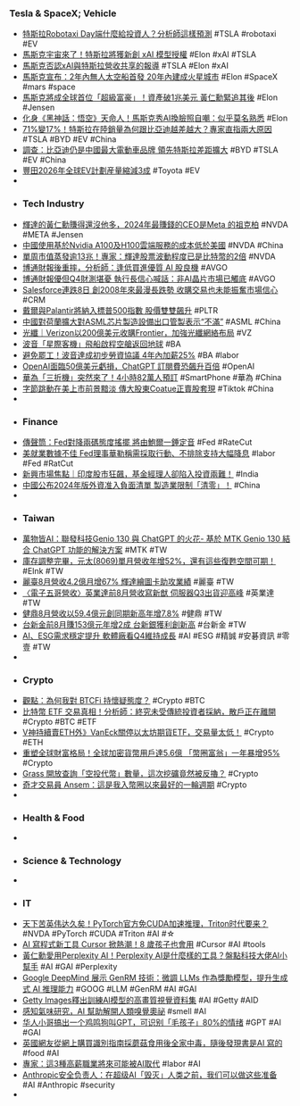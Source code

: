 ### Tesla & SpaceX; Vehicle
- [特斯拉Robotaxi Day端什麼給投資人？分析師這樣預測](https://news.cnyes.com/news/id/5710649) #TSLA #robotaxi #EV
- [馬斯克宇宙來了！特斯拉將獲新創 xAI 模型授權](https://finance.technews.tw/2024/09/08/xai/) #Elon #xAI #TSLA
- [馬斯克否認xAI與特斯拉營收共享的報導](https://uanalyze.com.tw/articles/578896478) #TSLA #Elon #xAI
- [馬斯克宣布：2年內無人太空船首發 20年內建成火星城市](https://news.cnyes.com/news/id/5710961) #Elon #SpaceX #mars #space
- [馬斯克將成全球首位「超級富豪」！資產破1兆美元 黃仁勳緊追其後](https://tw.news.yahoo.com/馬斯克將成全球首位-超級富豪-資產破1兆美元-黃仁勳緊追其後-023404508.html) #Elon #Jensen
- [化身《黑神話：悟空》天命人！馬斯克秀AI換臉照自嘲：似乎莫名熟悉](https://tw.news.yahoo.com/化身-黑神話-悟空-天命人-馬斯克秀ai換臉照自嘲-054338710.html) #Elon
- [71%變17%！特斯拉在陸銷量為何跟比亞迪越差越大？專家直指兩大原因](https://news.cnyes.com/news/id/5711419) #TSLA #BYD #EV #China
- [調查：比亞迪仍是中國最大電動車品牌 領先特斯拉差距擴大](https://news.cnyes.com/news/id/5711392) #BYD #TSLA #EV #China
- [豐田2026年全球EV計劃産量縮減3成](https://zh.cn.nikkei.com/industry/icar/56640-2024-09-06-15-29-43.html) #Toyota #EV
-
- ### Tech Industry
- [輝達的黃仁勳賺得還沒他多，2024年最賺錢的CEO是Meta 的祖克柏](https://www.techbang.com/posts/118069-nvidias-jensen-huang-cant-compare-and-the-most-profitable-ceo) #NVDA #META #Jensen
- [中國使用基於Nvidia A100及H100雲端服務的成本低於美國](https://www.ithome.com.tw/news/164906) #NVDA #China
- [單周市值蒸發逾13兆！專家：輝達股票波動程度已是比特幣的2倍](https://news.cnyes.com/news/id/5711006) #NVDA
- [博通財報後重摔，分析師：逢低買進優質 AI 股良機](https://finance.technews.tw/2024/09/09/as-broadcoms-stock-sells-off-bulls-say-you-can-get-this-top-ai-play-for-cheap/) #AVGO
- [博通財報優但Q4財測堪憂 執行長信心喊話：非AI晶片市場已觸底](https://news.cnyes.com/news/id/5711008) #AVGO
- [Salesforce連跌8日 創2008年來最漫長跌勢 收購交易也未能振奮市場信心](https://news.cnyes.com/news/id/5710652) #CRM
- [戴爾與Palantir將納入標普500指數 股價雙雙飆升](https://news.cnyes.com/news/id/5710651) #PLTR
- [中國對荷蘭擴大對ASML芯片製造設備出口管製表示“不滿”](https://www.rfi.fr/tw/國際/20240908-中國對荷蘭擴大對asml芯片製造設備出口管製表示-不滿) #ASML #China
- [光纖｜Verizon以200億美元收購Frontier，加強光纖網絡布局](https://uanalyze.com.tw/articles/846856412) #VZ
- [波音「星際客機」飛船啟程空艙返回地球](https://www.epochtimes.com/b5/24/9/6/n14325737.htm) #BA
- [避免罷工！波音達成初步勞資協議 4年內加薪25%](https://news.cnyes.com/news/id/5711273) #BA #labor
- [OpenAI面臨50億美元虧損，ChatGPT 訂閱費恐飆升百倍](https://www.techbang.com/posts/118097-openai50chatgpt) #OpenAI
- [華為「三折機」突然來了！4小時82萬人預訂](https://news.cnyes.com/news/id/5710784) #SmartPhone #華為 #China
- [字節跳動在美上市前景黯淡 傳大股東Coatue正賣股套現](https://news.cnyes.com/news/id/5711423) #Tiktok #China
-
- ### Finance
- [傳聲筒：Fed對降兩碼態度搖擺 將由鮑爾一錘定音](https://www.moneydj.com/kmdj/news/newsviewer.aspx?a=e0c63f4e-0229-4c36-aba6-7cb30f753a64) #Fed #RateCut
- [美就業數據不佳 Fed理事華勒稱需採取行動、不排除支持大幅降息](https://news.cnyes.com/news/id/5710562) #labor #Fed #RatCut
- [新興市場焦點｜印度股市狂飆，基金經理人卻陷入投資兩難！](https://uanalyze.com.tw/articles/472876452) #India
- [中國公布2024年版外資准入負面清單 製造業限制「清零」！](https://news.cnyes.com/news/id/5710916) #China
-
- ### Taiwan
- [萬物皆AI：聯發科技Genio 130 與 ChatGPT 的火花- 基於 MTK Genio 130 結合 ChatGPT 功能的解決方案](https://www.wpgdadatong.com/solution/detail/75632) #MTK #TW
- [庫存調整完畢，元太(8069)單月營收年增52%，還有這些復甦空間可期！](https://uanalyze.com.tw/articles/332406474) #EInk #TW
- [麗臺8月營收4.2億月增67% 輝達繪圖卡助攻業績](https://news.cnyes.com/news/id/5711762) #麗臺 #TW
- [〈電子五哥營收〉英業達前8月營收寫新猷 伺服器Q3出貨迎高峰](https://news.cnyes.com/news/id/5710545) #英業達 #TW
- [健鼎8月營收以59.4億元創同期新高年增7.8%](https://news.cnyes.com/news/id/5711760) #健鼎 #TW
- [台新金前8月賺153億元年增2成 台新銀獲利創新高](https://news.cnyes.com/news/id/5710427) #台新金 #TW
- [AI、ESG需求穩定提升 軟體廠看Q4維持成長](https://ec.ltn.com.tw/article/breakingnews/4794866) #AI #ESG #精誠 #安碁資訊 #零壹 #TW
-
- ### Crypto
- [觀點：為何我對 BTCFi 持懷疑態度？](https://www.blocktempo.com/why-i-remain-skeptical-of-the-btcfi-thesis/) #Crypto #BTC
- [比特幣 ETF 交易真相！分析師：終究未受傳統投資者採納，散戶正在離開](https://abmedia.io/btc-etf-truth-in-recent) #Crypto #BTC #ETF
- [V神持續賣ETH外》VanEck關停以太坊期貨ETF，交易量太低！](https://www.blocktempo.com/vaneck-shutter-ethereum-futures-etf/) #Crypto #ETH
- [重塑全球財富格局！全球加密貨幣用戶達5.6億 「幣圈富翁」一年暴增95%](https://news.cnyes.com/news/id/5711420) #Crypto
- [Grass 開放查詢「空投代幣」數量，這次挖礦竟然被反擼？](https://news.cnyes.com/news/id/5709266) #Crypto
- [奇才交易員 Ansem：這是我入幣圈以來最好的一輪週期](https://www.blocktempo.com/latest-exclusive-interview-with-top-kol-ansem/) #Crypto
-
- ### Health & Food
-
- ### Science & Technology
-
- ### IT
- [天下苦英伟达久矣！PyTorch官方免CUDA加速推理，Triton时代要来？](https://www.jiqizhixin.com/articles/2024-09-09-9) #NVDA #PyTorch #CUDA #Triton #AI #☆
- [AI 寫程式新工具 Cursor 掀熱潮！8 歲孩子也會用](https://www.inside.com.tw/article/36147-cursor-ai) #Cursor #AI #tools
- [黃仁勳愛用Perplexity AI！Perplexity AI是什麼樣的工具？盤點科技大佬AI小幫手](https://www.bnext.com.tw/article/78808/tech-leader-ai-tool) #AI #GAI #Perplexity
- [Google DeepMind 展示 GenRM 技術：微調 LLMs 作為獎勵模型，提升生成式 AI 推理能力](https://www.techbang.com/posts/117974-google-deepmind-genrm-llms-ai) #GOOG #LLM #GenRM #AI #GAI
- [Getty Images釋出訓練AI模型的高畫質視覺資料集](https://www.ithome.com.tw/news/164903) #AI #Getty #AID
- [感知氣味研究，AI 幫助解開人類嗅覺奧祕](https://technews.tw/2024/09/06/scientists-are-beginning-to-crack-the-fiendishly-complex-code-that-helps-us-to-sense-odours/) #smell #AI
- [华人小哥搞出一个鸡鸣狗叫GPT，可识别「毛孩子」80%的情绪](https://www.jiqizhixin.com/articles/2024-09-06-13) #GPT #AI #GAI
- [英國網友從網上購買識別指南採蘑菇食用後全家中毒，隨後發現書是AI 寫的](https://www.techbang.com/posts/117661-some-consumers-picked-mushrooms-according-to-the) #food #AI
- [專家：這3種高薪職業將來可能被AI取代](https://www.epochtimes.com/b5/24/9/7/n14325943.htm) #labor #AI
- [Anthropic安全负责人：在超级AI「毁灭」人类之前，我们可以做这些准备](https://www.jiqizhixin.com/articles/2024-09-09-5) #AI #Anthropic #security
-